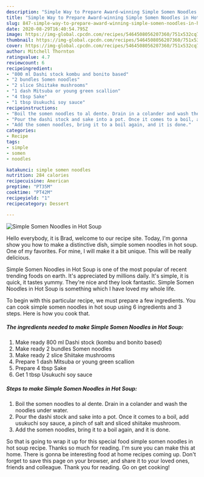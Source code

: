 ```yaml
---
description: "Simple Way to Prepare Award-winning Simple Somen Noodles in Hot Soup"
title: "Simple Way to Prepare Award-winning Simple Somen Noodles in Hot Soup"
slug: 847-simple-way-to-prepare-award-winning-simple-somen-noodles-in-hot-soup
date: 2020-08-29T16:40:54.795Z
image: https://img-global.cpcdn.com/recipes/5464508056207360/751x532cq70/simple-somen-noodles-in-hot-soup-recipe-main-photo.jpg
thumbnail: https://img-global.cpcdn.com/recipes/5464508056207360/751x532cq70/simple-somen-noodles-in-hot-soup-recipe-main-photo.jpg
cover: https://img-global.cpcdn.com/recipes/5464508056207360/751x532cq70/simple-somen-noodles-in-hot-soup-recipe-main-photo.jpg
author: Mitchell Thornton
ratingvalue: 4.7
reviewcount: 6
recipeingredient:
- "800 ml Dashi stock kombu and bonito based"
- "2 bundles Somen noodles"
- "2 slice Shiitake mushrooms"
- "1 dash Mitsuba or young green scallion"
- "4 tbsp Sake"
- "1 tbsp Usukuchi soy sauce"
recipeinstructions:
- "Boil the somen noodles to al dente. Drain in a colander and wash the noodles under water."
- "Pour the dashi stock and sake into a pot. Once it comes to a boil, add usukuchi soy sauce, a pinch of salt and sliced shiitake mushroom."
- "Add the somen noodles, bring it to a boil again, and it is done."
categories:
- Recipe
tags:
- simple
- somen
- noodles

katakunci: simple somen noodles 
nutrition: 284 calories
recipecuisine: American
preptime: "PT35M"
cooktime: "PT42M"
recipeyield: "1"
recipecategory: Dessert

---
```



![Simple Somen Noodles in Hot Soup](https://img-global.cpcdn.com/recipes/5464508056207360/751x532cq70/simple-somen-noodles-in-hot-soup-recipe-main-photo.jpg)

Hello everybody, it is Brad, welcome to our recipe site. Today, I'm gonna show you how to make a distinctive dish, simple somen noodles in hot soup. One of my favorites. For mine, I will make it a bit unique. This will be really delicious.



Simple Somen Noodles in Hot Soup is one of the most popular of recent trending foods on earth. It's appreciated by millions daily. It's simple, it is quick, it tastes yummy. They're nice and they look fantastic. Simple Somen Noodles in Hot Soup is something which I have loved my whole life.


To begin with this particular recipe, we must prepare a few ingredients. You can cook simple somen noodles in hot soup using 6 ingredients and 3 steps. Here is how you cook that.

<!--inarticleads1-->

##### The ingredients needed to make Simple Somen Noodles in Hot Soup:

1. Make ready 800 ml Dashi stock (kombu and bonito based)
1. Make ready 2 bundles Somen noodles
1. Make ready 2 slice Shiitake mushrooms
1. Prepare 1 dash Mitsuba or young green scallion
1. Prepare 4 tbsp Sake
1. Get 1 tbsp Usukuchi soy sauce




<!--inarticleads2-->

##### Steps to make Simple Somen Noodles in Hot Soup:

1. Boil the somen noodles to al dente. Drain in a colander and wash the noodles under water.
1. Pour the dashi stock and sake into a pot. Once it comes to a boil, add usukuchi soy sauce, a pinch of salt and sliced shiitake mushroom.
1. Add the somen noodles, bring it to a boil again, and it is done.




So that is going to wrap it up for this special food simple somen noodles in hot soup recipe. Thanks so much for reading. I'm sure you can make this at home. There is gonna be interesting food at home recipes coming up. Don't forget to save this page on your browser, and share it to your loved ones, friends and colleague. Thank you for reading. Go on get cooking!
